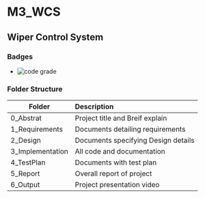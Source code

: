 # M3_WCS

## Wiper Control System  

### Badges

* ![code grade](https://api.codiga.io/project/32462/status/svg)


### Folder Structure
| Folder | Description |
| -------|:------------|
| 0_Abstrat | Project title and Breif explain |
| 1_Requirements | Documents detailing requirements |
| 2_Design | Documents specifying Design details |
| 3_Implementation | All code and documentation |
| 4_TestPlan | Documents with test plan |
| 5_Report | Overall report of project |
| 6_Output | Project presentation video  |

